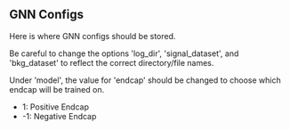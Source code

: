 ## GNN Configs

Here is where GNN configs should be stored.

Be careful to change the options 'log_dir', 'signal_dataset', and 'bkg_dataset' to reflect the correct directory/file names.

Under 'model', the value for 'endcap' should be changed to choose which endcap will be trained on.
- 1: Positive Endcap
- -1: Negative Endcap
